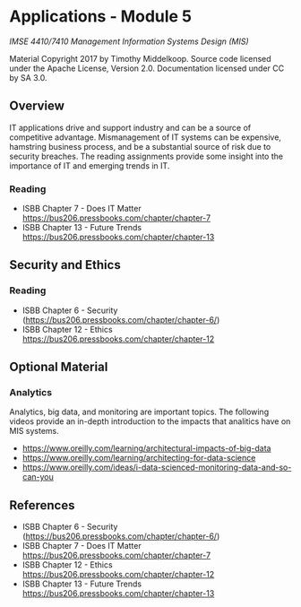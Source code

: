 # Applications - Module 5

*IMSE 4410/7410 Management Information Systems Design (MIS)*

Material Copyright 2017 by Timothy Middelkoop.
Source code licensed under the Apache License, Version 2.0. 
Documentation licensed under CC by SA 3.0.

## Overview

IT applications drive and support industry and can be a source of
competitive advantage.  Mismanagement of IT systems can be expensive,
hamstring business process, and be a substantial source of risk due to
security breaches.  The reading assignments provide some insight into
the importance of IT and emerging trends in IT.

### Reading
* ISBB Chapter 7 - Does IT Matter https://bus206.pressbooks.com/chapter/chapter-7
* ISBB Chapter 13 - Future Trends https://bus206.pressbooks.com/chapter/chapter-13

## Security and Ethics

### Reading
* ISBB Chapter 6 - Security (https://bus206.pressbooks.com/chapter/chapter-6/)
* ISBB Chapter 12 - Ethics https://bus206.pressbooks.com/chapter/chapter-12

## Optional Material

### Analytics

Analytics, big data, and monitoring are important topics.  The
following videos provide an in-depth introduction to the impacts that
analitics have on MIS systems.

 * https://www.oreilly.com/learning/architectural-impacts-of-big-data
 * https://www.oreilly.com/learning/architecting-for-data-science
 * https://www.oreilly.com/ideas/i-data-scienced-monitoring-data-and-so-can-you

## References
 * ISBB Chapter 6 - Security (https://bus206.pressbooks.com/chapter/chapter-6/)
 * ISBB Chapter 7 - Does IT Matter https://bus206.pressbooks.com/chapter/chapter-7
 * ISBB Chapter 12 - Ethics https://bus206.pressbooks.com/chapter/chapter-12
 * ISBB Chapter 13 - Future Trends https://bus206.pressbooks.com/chapter/chapter-13
 
